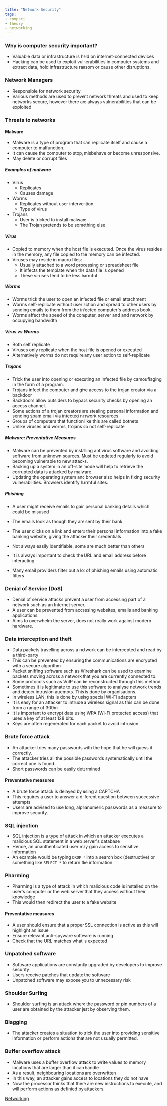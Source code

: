 ```yaml
---
title: "Network Security"
tags:
- compsci
- theory
- networking
---
```


### Why is computer security important?

- Valuable data or infrastructure is held on internet-connected devices
- Hacking can be used to exploit vulnerabilities in computer systems and extract data, hold infrastructure ransom or cause other disruptions.

### Network Managers

- Responsible for network security
- Various methods are used to prevent network threats and used to keep networks secure, however there are always vulnerabilities that can be exploited

### Threats to networks

#### Malware

- Malware is a type of program that can replicate itself and cause a computer to malfunction.
- It can cause the computer to stop, misbehave or become unresponsive.
- May delete or corrupt files

##### Examples of malware

- Virus
	- Replicates
	- Causes damage
- Worms
	- Replicates without user intervention
	- Type of virus
- Trojans
	- User is tricked to install malware 
	- The Trojan pretends to be something else

##### Virus

- Copied to memory when the host file is executed. Once the virus resides in the memory, any file copied to the memory can be infected.
- Viruses may reside in macro files:
	- Usually attached to a word processing or spreadsheet file
	- It infects the template when the data file is opened
	- These viruses tend to be less harmful

##### Worms

- Worms trick the user to open an infected file or email attachment
- Worms self-replicate without user action and spread to other users by sending emails to them from the infected computer's address book.
- Worms affect the speed of the computer, server and and network by occupying bandwidth

##### Virus vs Worms

- Both self replicate
- Viruses only replicate when the host file is opened or executed
- Alternatively worms do not require any user action to self-replicate

##### Trojans

- Trick the user into opening or executing an infected file by camouflaging in the form of a program.
- Trojans infect the computer and give access to the trojan creator via a backdoor
- Backdoors allow outsiders to bypass security checks by opening an access channel.
- Some actions of a trojan creators are stealing personal information and sending spam email via infected network resources
- Groups of computers that function like this are called botnets
- Unlike viruses and worms, trojans do not self-replicate


##### Malware: Preventative Measures

- Malware can be prevented by installing antivirus software and avoiding software from unknown sources. Must be updated regularly to avoid becoming vulnerable to new attacks.
- Backing up a system in an off-site mode will help to retrieve the corrupted data is attacked by malware.
- Updating the operating system and browser also helps in fixing security vulnerabilities. Browsers identify harmful sites.

##### Phishing

- A user might receive emails to gain personal banking details which could be misused
- The emails look as though they are sent by their bank
- The user clicks on a link and enters their personal information into a fake banking website, giving the attacker their credentials

- Not always easily identifiable, some are much better than others
- It is always important to check the URL and email address before interacting
- Many email providers filter out a lot of phishing emails using automatic filters

### Denial of Service (DoS)

- Denial of service attacks prevent a user from accessing part of a network such as an Internet server.
- A user can be prevented from accessing websites, emails and banking applications.
- Aims to overwhelm the server, does not really work against modern hardware.


### Data interception and theft

- Data packets travelling across a network can be intercepted and read by a third-party
- This can be prevented by ensuring the communications are encrypted with a secure algorithm
- Packet sniffing software such as Wireshark can be used to examine packets moving across a network that you are currently connected to. 
- Some protocols such as VoIP can be reconstructed through this method
- Sometimes it is legitimate to use this software to analyse network trends and detect intrusion attempts. This is done by organisations.
- In wireless LAN, this is done by using special Wi-Fi adapters
- It is easy for an attacker to intrude a wireless signal as this can be done from a range of 300m
- It is important to encrypt data using WPA (Wi-Fi protected access) that uses a key of at least 128 bits.
- Keys are often regenerated for each packet to avoid intrusion.

### Brute force attack

- An attacker tries many passwords with the hope that he will guess it correctly.
- The attacker tries all the possible passwords systematically until the correct one is found. 
- Short passwords can be easily determined
#### Preventative measures

- A brute force attack is delayed by using a CAPTCHA
- This requires a user to answer a different question between successive attempts
- Users are advised to use long, alphanumeric passwords as a measure to improve security.

### SQL injection

- SQL injection is a type of attack in which an attacker executes a malicious SQL statement in a web server's database
- Hence, an unauthenticated user may gain access to sensitive information 
- An example would be typing `DROP *` into a search box (destructive) or something like `SELECT *` to return the information

### Pharming

- Pharming is a type of attack in which malicious code is installed on the user's computer or the web server that they access without their knowledge
- This would then redirect the user to a fake website

#### Preventative measures

- A user should ensure that a proper SSL connection is active as this will highlight an issue
- Ensure relevant anti-spyware software is running 
- Check that the URL matches what is expected

### Unpatched software

- Software applications are constantly upgraded by developers to improve security
- Users receive patches that update the software
- Unpatched software may expose you to unnecessary risk

### Shoulder Surfing

- Shoulder surfing is an attack where the password or pin numbers of a user are obtained by the attacker just by observing them.


### Blagging

- The attacker creates a situation to trick the user into providing sensitive information or perform actions that are not usually permitted.


### Buffer overflow attack

- Malware uses a buffer overflow attack to write values to memory locations that are larger than it can handle
- As a result, neighbouring locations are overwritten
- In this way, an attacker gains access to locations they do not have
- Now the processor thinks that there are new instructions to execute, and will perform actions as definied by attackers. 




[Networking](sixth/CompSci/Theory/Networking/Networking)